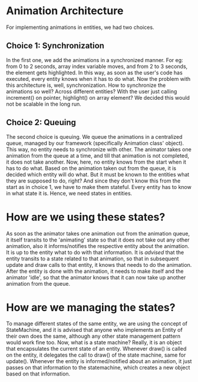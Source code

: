 # Animation Architecture

For implementing animations in entities, we had two choices.

## Choice 1: Synchronization

In the first one, we add the animations in a synchronized manner. For eg: from 0 to 2 seconds, array index variable moves, and from 2 to 3 seconds, the element gets highlighted. In this way, as soon as the user's code has executed, every entity knows when it has to do what. Now the problem with this architecture is, well, synchronization. How to synchronize the animations so well? Across different entities? With the user just calling increment() on pointer, highlight() on array element? We decided this would not be scalable in the long run.

## Choice 2: Queuing

The second choice is queuing. We queue the animations in a centralized queue, managed by our framework (specifically Animation class' object). This way, no entity needs to synchronize with other. The animator takes one animation from the queue at a time, and till that animation is not completed, it does not take another. Now, here, no entity knows from the start when it has to do what. Based on the animation taken out from the queue, it is decided which entity will do what. But it must be known to the entities what they are supposed to do, right? And since they don't know this from the start as in choice 1, we have to make them stateful. Every entity has to know in what state it is. Hence, we need states in entities.

# How are we using these states?

As soon as the animator takes one animation out from the animation queue, it itself transits to the 'animating' state so that it does not take out any other animation, also it informs/notifies the respective entity about the animation. It is up to the entity what to do with that information. It is *advised* that the entity transits to a state related to that animation, so that in subsequent update and draw calls to that entity, it knows that needs to do the animation. After the entity is done with the animation, it needs to make itself and the animator 'idle', so that the animator knows that it can now take up another animation from the queue.

# How are we managing the states?

To manage different states of the same entity, we are using the concept of StateMachine, and it is advised that anyone who implements an Entity of their own does the same, although any other state management pattern would work fine too. Now, what is a state machine? Really, it is an object that encapsulates the current state of an entity. Whenever draw() is called on the entity, it delegates the call to draw() of the state machine, same for update(). Whenever the entity is informed/notified about an animation, it just passes on that information to the statemachine, which creates a new object based on that information.